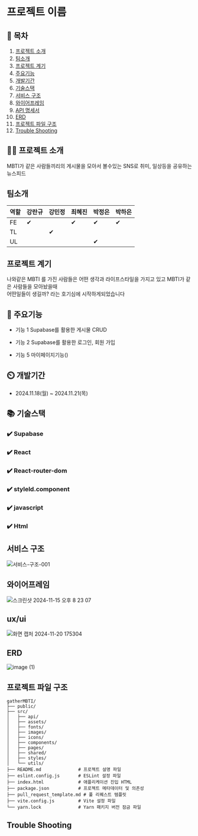 # 프로젝트 이름

## 📖 목차
1. [프로젝트 소개](#프로젝트-소개)
2. [팀소개](#팀소개)
3. [프로젝트 계기](#프로젝트-계기)
4. [주요기능](#주요기능)
5. [개발기간](#개발기간)
6. [기술스택](#기술스택)
7. [서비스 구조](#서비스-구조)
8. [와이어프레임](#와이어프레임)
9. [API 명세서](#API-명세서)
10. [ERD](#ERD)
11. [프로젝트 파일 구조](#프로젝트-파일-구조)
12. [Trouble Shooting](#trouble-shooting)
    
## 👨‍🏫 프로젝트 소개
  MBTI가  같은 사람들끼리의 게시물을 모아서 볼수있는 SNS로 취미, 일상등을 공유하는 뉴스피드  
## 팀소개
| 역할  | 강란규 | 강민정 | 최혜진 | 박정은    | 박하은 |
|-------|--------|--------|--------|-----------|--------|
| FE    | ✔      |        | ✔      | ✔         | ✔      |
| TL    |        | ✔      |        |           |        |
| UL    |        |        |        | ✔         |        |




## 프로젝트 계기
 나와같은 MBTI 를 가진 사람들은 어떤 생각과 라이프스타일을 가지고 있고 MBTI가 같은 사람들을 모아놨을때  
어떤일들이 생길까? 라는 호기심에 시작하게되었습니다 

## 💜 주요기능

- 기능 1 Supabase를 활용한 게시물  CRUD

- 기능 2 Supabase를 활용한 로그인, 회원 가입

- 기능 5 마이페이지기능()


## ⏲️ 개발기간
- 2024.11.18(월) ~ 2024.11.21(목)

## 📚️ 기술스택

### ✔️ Supabase 

### ✔️ React 

### ✔️ React-router-dom

### ✔️ styleld.component 

### ✔️ javascript

### ✔️  Html 

## 서비스 구조
 
![서비스-구조-001](https://github.com/user-attachments/assets/92186b7f-bc18-444e-9843-dcdcf99cc847)


## 와이어프레임


![스크린샷 2024-11-15 오후 8 23 07](https://github.com/user-attachments/assets/61c4e5cf-9cad-4fdd-9c59-331f5174d542)

## ux/ui

![화면 캡처 2024-11-20 175304](https://github.com/user-attachments/assets/86e8f8a5-7635-4abe-b4d5-d7e95a515b48)


## ERD

![image (1)](https://github.com/user-attachments/assets/82a3f2fc-7dd2-47fe-803c-26629506237d)

## 프로젝트 파일 구조
```
gatherMBTI/
├── public/
├── src/
│   ├── api/
│   ├── assets/
│   ├── fonts/
│   ├── images/
│   ├── icons/
│   ├── components/
│   ├── pages/
│   ├── shared/
│   ├── styles/
│   └── utils/
├── README.md              # 프로젝트 설명 파일
├── eslint.config.js       # ESLint 설정 파일
├── index.html             # 애플리케이션 진입 HTML
├── package.json           # 프로젝트 메타데이터 및 의존성
├── pull_request_template.md # 풀 리퀘스트 템플릿
├── vite.config.js         # Vite 설정 파일
└── yarn.lock              # Yarn 패키지 버전 잠금 파일
```



## Trouble Shooting
